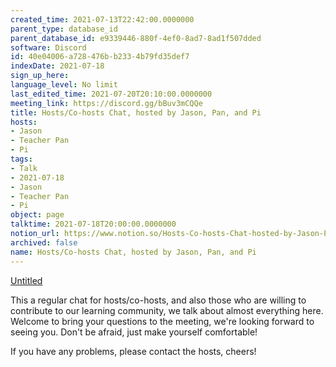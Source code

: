 ```yaml
---
created_time: 2021-07-13T22:42:00.0000000
parent_type: database_id
parent_database_id: e9339446-880f-4ef0-8ad7-8ad1f507dded
software: Discord
id: 40e04006-a728-476b-b233-4b79fd35def7
indexDate: 2021-07-18
sign_up_here: 
language_level: No limit
last_edited_time: 2021-07-20T20:10:00.0000000
meeting_link: https://discord.gg/bBuv3mCQQe
title: Hosts/Co-hosts Chat, hosted by Jason, Pan, and Pi
hosts:
- Jason
- Teacher Pan
- Pi
tags:
- Talk
- 2021-07-18
- Jason
- Teacher Pan
- Pi
object: page
talktime: 2021-07-18T20:00:00.0000000
notion_url: https://www.notion.so/Hosts-Co-hosts-Chat-hosted-by-Jason-Pan-and-Pi-40e04006a728476bb2334b79fd35def7
archived: false
name: Hosts/Co-hosts Chat, hosted by Jason, Pan, and Pi
---
```




[Untitled](https://www.notion.so/d637a27eb33f44cbb92a56c3359cc567)   



This a regular chat for hosts/co-hosts, and also those who are willing to contribute to our learning community, we talk about almost everything here. Welcome to bring your questions to the meeting, we're looking forward to seeing you. Don't be afraid, just make yourself comfortable!

If you have any problems, please contact the hosts, cheers!




